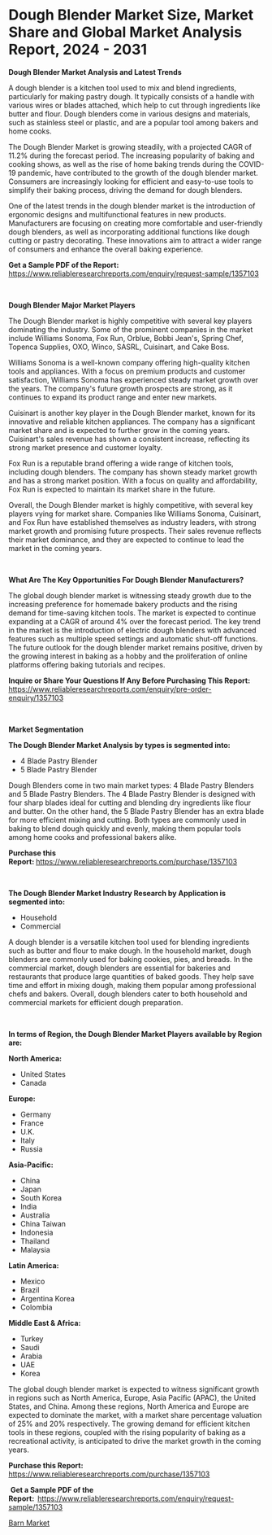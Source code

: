 <p><h1>Dough Blender Market Size, Market Share and Global Market Analysis Report, 2024 - 2031</h1></p><p><strong>Dough Blender Market Analysis and Latest Trends</strong></p>
<p><p>A dough blender is a kitchen tool used to mix and blend ingredients, particularly for making pastry dough. It typically consists of a handle with various wires or blades attached, which help to cut through ingredients like butter and flour. Dough blenders come in various designs and materials, such as stainless steel or plastic, and are a popular tool among bakers and home cooks.</p><p>The Dough Blender Market is growing steadily, with a projected CAGR of 11.2% during the forecast period. The increasing popularity of baking and cooking shows, as well as the rise of home baking trends during the COVID-19 pandemic, have contributed to the growth of the dough blender market. Consumers are increasingly looking for efficient and easy-to-use tools to simplify their baking process, driving the demand for dough blenders.</p><p>One of the latest trends in the dough blender market is the introduction of ergonomic designs and multifunctional features in new products. Manufacturers are focusing on creating more comfortable and user-friendly dough blenders, as well as incorporating additional functions like dough cutting or pastry decorating. These innovations aim to attract a wider range of consumers and enhance the overall baking experience.</p></p>
<p><strong>Get a Sample PDF of the Report:&nbsp;</strong> <a href="https://www.reliableresearchreports.com/enquiry/request-sample/1357103">https://www.reliableresearchreports.com/enquiry/request-sample/1357103</a></p>
<p>&nbsp;</p>
<p><strong>Dough Blender Major Market Players</strong></p>
<p><p>The Dough Blender market is highly competitive with several key players dominating the industry. Some of the prominent companies in the market include Williams Sonoma, Fox Run, Orblue, Bobbi Jean's, Spring Chef, Topenca Supplies, OXO, Winco, SASRL, Cuisinart, and Cake Boss.</p><p>Williams Sonoma is a well-known company offering high-quality kitchen tools and appliances. With a focus on premium products and customer satisfaction, Williams Sonoma has experienced steady market growth over the years. The company's future growth prospects are strong, as it continues to expand its product range and enter new markets.</p><p>Cuisinart is another key player in the Dough Blender market, known for its innovative and reliable kitchen appliances. The company has a significant market share and is expected to further grow in the coming years. Cuisinart's sales revenue has shown a consistent increase, reflecting its strong market presence and customer loyalty.</p><p>Fox Run is a reputable brand offering a wide range of kitchen tools, including dough blenders. The company has shown steady market growth and has a strong market position. With a focus on quality and affordability, Fox Run is expected to maintain its market share in the future.</p><p>Overall, the Dough Blender market is highly competitive, with several key players vying for market share. Companies like Williams Sonoma, Cuisinart, and Fox Run have established themselves as industry leaders, with strong market growth and promising future prospects. Their sales revenue reflects their market dominance, and they are expected to continue to lead the market in the coming years.</p></p>
<p>&nbsp;</p>
<p><strong>What Are The Key Opportunities For Dough Blender Manufacturers?</strong></p>
<p><p>The global dough blender market is witnessing steady growth due to the increasing preference for homemade bakery products and the rising demand for time-saving kitchen tools. The market is expected to continue expanding at a CAGR of around 4% over the forecast period. The key trend in the market is the introduction of electric dough blenders with advanced features such as multiple speed settings and automatic shut-off functions. The future outlook for the dough blender market remains positive, driven by the growing interest in baking as a hobby and the proliferation of online platforms offering baking tutorials and recipes.</p></p>
<p><strong>Inquire or Share Your Questions If Any Before Purchasing This Report:</strong> <a href="https://www.reliableresearchreports.com/enquiry/pre-order-enquiry/1357103">https://www.reliableresearchreports.com/enquiry/pre-order-enquiry/1357103</a></p>
<p>&nbsp;</p>
<p><strong>Market Segmentation</strong></p>
<p><strong>The Dough Blender Market Analysis by types is segmented into:</strong></p>
<p><ul><li>4 Blade Pastry Blender</li><li>5 Blade Pastry Blender</li></ul></p>
<p><p>Dough Blenders come in two main market types: 4 Blade Pastry Blenders and 5 Blade Pastry Blenders. The 4 Blade Pastry Blender is designed with four sharp blades ideal for cutting and blending dry ingredients like flour and butter. On the other hand, the 5 Blade Pastry Blender has an extra blade for more efficient mixing and cutting. Both types are commonly used in baking to blend dough quickly and evenly, making them popular tools among home cooks and professional bakers alike.</p></p>
<p><strong>Purchase this Report:&nbsp;</strong><a href="https://www.reliableresearchreports.com/purchase/1357103">https://www.reliableresearchreports.com/purchase/1357103</a></p>
<p>&nbsp;</p>
<p><strong>The Dough Blender Market Industry Research by Application is segmented into:</strong></p>
<p><ul><li>Household</li><li>Commercial</li></ul></p>
<p><p>A dough blender is a versatile kitchen tool used for blending ingredients such as butter and flour to make dough. In the household market, dough blenders are commonly used for baking cookies, pies, and breads. In the commercial market, dough blenders are essential for bakeries and restaurants that produce large quantities of baked goods. They help save time and effort in mixing dough, making them popular among professional chefs and bakers. Overall, dough blenders cater to both household and commercial markets for efficient dough preparation.</p></p>
<p>&nbsp;</p>
<p><strong>In terms of Region, the Dough Blender Market Players available by Region are:</strong></p>
<p>
    <p> <strong> North America: </strong>
        <ul>
            <li>United States</li>
            <li>Canada</li>
        </ul>
        </p> 
    <p> <strong> Europe: </strong>
        <ul>
            <li>Germany</li>
            <li>France</li>
            <li>U.K.</li>
            <li>Italy</li>
            <li>Russia</li>
        </ul>
        </p> 
    <p> <strong> Asia-Pacific: </strong>
        <ul>
            <li>China</li>
            <li>Japan</li>
            <li>South Korea</li>
            <li>India</li>
            <li>Australia</li>
            <li>China Taiwan</li>
            <li>Indonesia</li>
            <li>Thailand</li>
            <li>Malaysia</li>
        </ul>
        </p> 
    <p> <strong> Latin America: </strong>
        <ul>
            <li>Mexico</li>
            <li>Brazil</li>
            <li>Argentina Korea</li>
            <li>Colombia</li>
        </ul>
        </p> 
    <p> <strong> Middle East & Africa: </strong>
        <ul>
            <li>Turkey</li>
            <li>Saudi</li>
            <li>Arabia</li>
            <li>UAE</li>
            <li>Korea</li>
        </ul>
    </p>
    </p>
<p><p>The global dough blender market is expected to witness significant growth in regions such as North America, Europe, Asia Pacific (APAC), the United States, and China. Among these regions, North America and Europe are expected to dominate the market, with a market share percentage valuation of 25% and 20% respectively. The growing demand for efficient kitchen tools in these regions, coupled with the rising popularity of baking as a recreational activity, is anticipated to drive the market growth in the coming years.</p></p>
<p><strong>Purchase this Report: </strong><a href="https://www.reliableresearchreports.com/purchase/1357103">https://www.reliableresearchreports.com/purchase/1357103</a></p>
<p>&nbsp;<strong>Get a Sample PDF of the Report:&nbsp;&nbsp;</strong><a href="https://www.reliableresearchreports.com/enquiry/request-sample/1357103">https://www.reliableresearchreports.com/enquiry/request-sample/1357103</a></p>
<p><strong></strong></p>
<p><p><a href="https://simplistic-meeting-7ee.notion.site/Barn-Market-Offers-Provide-Insightful-Data-for-the-Time-Period-from-2024-to-2031-and-also-Provide-An-8f175ab4da2246b285218796578e8a9a">Barn Market</a></p></p>